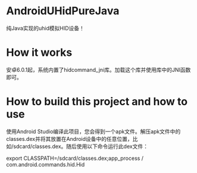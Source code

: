 # AndroidUHidPureJava
纯Java实现的uhid模拟HID设备！

# How it works
安卓6.0.1起，系统内置了hidcommand_jni库。加载这个库并使用库中的JNI函数即可。

# How to build this project and how to use
使用Android Studio编译此项目，您会得到一个apk文件。解压apk文件中的classes.dex并将其放置在Android设备中的任意位置，比如/sdcard/classes.dex。随后使用以下命令运行此dex文件：

export CLASSPATH=/sdcard/classes.dex;app_process / com.android.commands.hid.Hid

